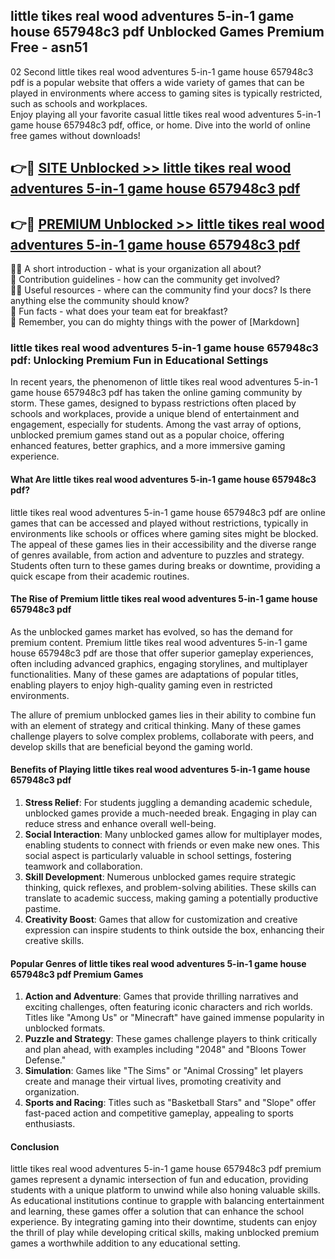 ## little tikes real wood adventures 5-in-1 game house 657948c3 pdf Unblocked Games Premium Free - asn51

02 Second little tikes real wood adventures 5-in-1 game house 657948c3 pdf is a popular website that offers a wide variety of games that can be played in environments where access to gaming sites is typically restricted, such as schools and workplaces.  
Enjoy playing all your favorite casual little tikes real wood adventures 5-in-1 game house 657948c3 pdf, office, or home. Dive into the world of online free games without downloads!

## 👉🔴 [SITE Unblocked >> little tikes real wood adventures 5-in-1 game house 657948c3 pdf](http://freeplayer.one?title=little_tikes_real_wood_adventures_5-in-1_game_house_657948c3_pdf&ref=13D)

## 👉🔴 [PREMIUM Unblocked >> little tikes real wood adventures 5-in-1 game house 657948c3 pdf](http://freeplayer.one?title=little_tikes_real_wood_adventures_5-in-1_game_house_657948c3_pdf&ref=13D)

🙋‍♀️ A short introduction - what is your organization all about?  
🌈 Contribution guidelines - how can the community get involved?  
👩‍💻 Useful resources - where can the community find your docs? Is there anything else the community should know?  
🍿 Fun facts - what does your team eat for breakfast?  
🧙 Remember, you can do mighty things with the power of [Markdown]

### little tikes real wood adventures 5-in-1 game house 657948c3 pdf: Unlocking Premium Fun in Educational Settings

In recent years, the phenomenon of little tikes real wood adventures 5-in-1 game house 657948c3 pdf has taken the online gaming community by storm. These games, designed to bypass restrictions often placed by schools and workplaces, provide a unique blend of entertainment and engagement, especially for students. Among the vast array of options, unblocked premium games stand out as a popular choice, offering enhanced features, better graphics, and a more immersive gaming experience.

#### What Are little tikes real wood adventures 5-in-1 game house 657948c3 pdf?

little tikes real wood adventures 5-in-1 game house 657948c3 pdf are online games that can be accessed and played without restrictions, typically in environments like schools or offices where gaming sites might be blocked. The appeal of these games lies in their accessibility and the diverse range of genres available, from action and adventure to puzzles and strategy. Students often turn to these games during breaks or downtime, providing a quick escape from their academic routines.

#### The Rise of Premium little tikes real wood adventures 5-in-1 game house 657948c3 pdf

As the unblocked games market has evolved, so has the demand for premium content. Premium little tikes real wood adventures 5-in-1 game house 657948c3 pdf are those that offer superior gameplay experiences, often including advanced graphics, engaging storylines, and multiplayer functionalities. Many of these games are adaptations of popular titles, enabling players to enjoy high-quality gaming even in restricted environments.

The allure of premium unblocked games lies in their ability to combine fun with an element of strategy and critical thinking. Many of these games challenge players to solve complex problems, collaborate with peers, and develop skills that are beneficial beyond the gaming world.

#### Benefits of Playing little tikes real wood adventures 5-in-1 game house 657948c3 pdf

1.  **Stress Relief**: For students juggling a demanding academic schedule, unblocked games provide a much-needed break. Engaging in play can reduce stress and enhance overall well-being.
2.  **Social Interaction**: Many unblocked games allow for multiplayer modes, enabling students to connect with friends or even make new ones. This social aspect is particularly valuable in school settings, fostering teamwork and collaboration.
3.  **Skill Development**: Numerous unblocked games require strategic thinking, quick reflexes, and problem-solving abilities. These skills can translate to academic success, making gaming a potentially productive pastime.
4.  **Creativity Boost**: Games that allow for customization and creative expression can inspire students to think outside the box, enhancing their creative skills.

#### Popular Genres of little tikes real wood adventures 5-in-1 game house 657948c3 pdf Premium Games

1.  **Action and Adventure**: Games that provide thrilling narratives and exciting challenges, often featuring iconic characters and rich worlds. Titles like "Among Us" or "Minecraft" have gained immense popularity in unblocked formats.
2.  **Puzzle and Strategy**: These games challenge players to think critically and plan ahead, with examples including "2048" and "Bloons Tower Defense."
3.  **Simulation**: Games like "The Sims" or "Animal Crossing" let players create and manage their virtual lives, promoting creativity and organization.
4.  **Sports and Racing**: Titles such as "Basketball Stars" and "Slope" offer fast-paced action and competitive gameplay, appealing to sports enthusiasts.

#### Conclusion

little tikes real wood adventures 5-in-1 game house 657948c3 pdf premium games represent a dynamic intersection of fun and education, providing students with a unique platform to unwind while also honing valuable skills. As educational institutions continue to grapple with balancing entertainment and learning, these games offer a solution that can enhance the school experience. By integrating gaming into their downtime, students can enjoy the thrill of play while developing critical skills, making unblocked premium games a worthwhile addition to any educational setting.